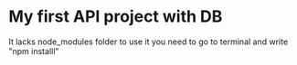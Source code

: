 # My first API project with DB


It lacks node_modules folder to use it you need to go to terminal and write "npm installl"
